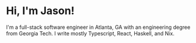 # Hi, I'm Jason!

I'm a full-stack software engineer in Atlanta, GA with an engineering degree from Georgia Tech.
I write mostly Typescript, React, Haskell, and Nix.
